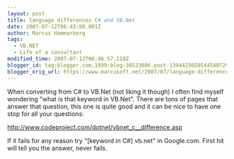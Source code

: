 ```yaml
---
layout: post
title: language differences C# and VB.Net
date: 2007-07-12T06:43:00.001Z
author: Marcus Hammarberg
tags:
  - VB.NET
  - Life of a consultant
modified_time: 2007-07-12T06:46:57.118Z
blogger_id: tag:blogger.com,1999:blog-36533086.post-1394425658544540729
blogger_orig_url: https://www.marcusoft.net/2007/07/language-differences-c-and-vbnet.html
---
```


When converting from C# to VB.Net (not liking it though) I often find
myself wondering "what is that keyword in VB.Net". There are tons of
pages that answer that question, this one is
quite good and it can be nice to have one stop for all your questions:

<http://www.codeproject.com/dotnet/vbnet_c__difference.asp>

If it fails for any reason try "[keyword in C#]
vb.net" in Google.com. First hit will tell
you the answer, never fails.

